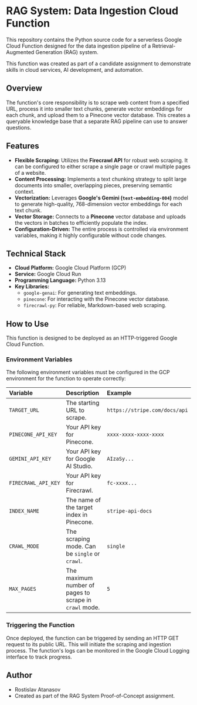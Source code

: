# RAG System: Data Ingestion Cloud Function

This repository contains the Python source code for a serverless Google Cloud Function designed for the data ingestion pipeline of a Retrieval-Augmented Generation (RAG) system.

This function was created as part of a candidate assignment to demonstrate skills in cloud services, AI development, and automation.

## Overview

The function's core responsibility is to scrape web content from a specified URL, process it into smaller text chunks, generate vector embeddings for each chunk, and upload them to a Pinecone vector database. This creates a queryable knowledge base that a separate RAG pipeline can use to answer questions.

## Features

- **Flexible Scraping:** Utilizes the **Firecrawl API** for robust web scraping. It can be configured to either scrape a single page or crawl multiple pages of a website.
- **Content Processing:** Implements a text chunking strategy to split large documents into smaller, overlapping pieces, preserving semantic context.
- **Vectorization:** Leverages **Google's Gemini (`text-embedding-004`)** model to generate high-quality, 768-dimension vector embeddings for each text chunk.
- **Vector Storage:** Connects to a **Pinecone** vector database and uploads the vectors in batches to efficiently populate the index.
- **Configuration-Driven:** The entire process is controlled via environment variables, making it highly configurable without code changes.

## Technical Stack

- **Cloud Platform:** Google Cloud Platform (GCP)
- **Service:** Google Cloud Run
- **Programming Language:** Python 3.13
- **Key Libraries:**
  - `google-genai`: For generating text embeddings.
  - `pinecone`: For interacting with the Pinecone vector database.
  - `firecrawl-py`: For reliable, Markdown-based web scraping.

## How to Use

This function is designed to be deployed as an HTTP-triggered Google Cloud Function.

### Environment Variables

The following environment variables must be configured in the GCP environment for the function to operate correctly:

| Variable | Description | Example |
| :--- | :--- | :--- |
| `TARGET_URL` | The starting URL to scrape. | `https://stripe.com/docs/api` |
| `PINECONE_API_KEY` | Your API key for Pinecone. | `xxxx-xxxx-xxxx-xxxx` |
| `GEMINI_API_KEY` | Your API key for Google AI Studio. | `AIzaSy...` |
| `FIRECRAWL_API_KEY` | Your API key for Firecrawl. | `fc-xxxx...` |
| `INDEX_NAME` | The name of the target index in Pinecone. | `stripe-api-docs` |
| `CRAWL_MODE` | The scraping mode. Can be `single` or `crawl`. | `single` |
| `MAX_PAGES` | The maximum number of pages to scrape in `crawl` mode. | `5` |

### Triggering the Function

Once deployed, the function can be triggered by sending an HTTP GET request to its public URL. This will initiate the scraping and ingestion process. The function's logs can be monitored in the Google Cloud Logging interface to track progress.


## Author
-  Rostislav Atanasov
-  Created as part of the RAG System Proof-of-Concept assignment.
